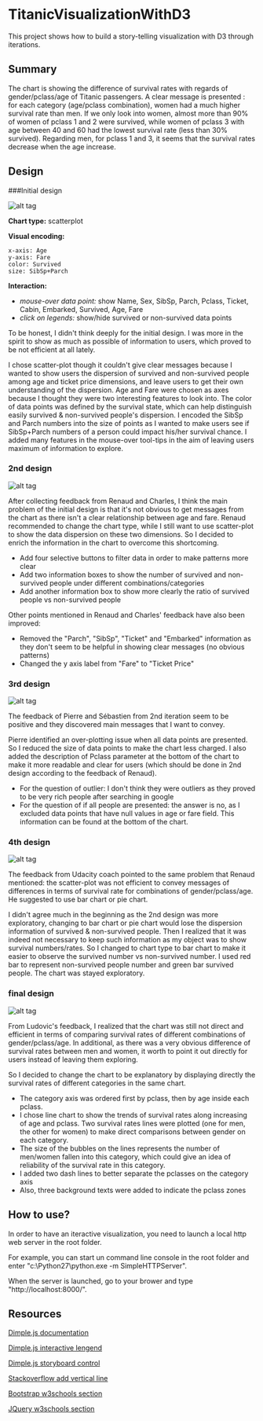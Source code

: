 # TitanicVisualizationWithD3
This project shows how to build a story-telling visualization with D3 through iterations.

## Summary
The chart is showing the difference of survival rates with regards of gender/pclass/age of Titanic passengers. A clear message is presented :  for each category (age/pclass combination), women had a much higher survival rate than men. If we only look into women, almost more than 90% of women of pclass 1 and 2 were survived, while women of pclass 3 with age between 40 and 60 had the lowest survival rate (less than 30% survived). Regarding men, for pclass 1 and 3, it seems that the survival rates decrease when the age increase.

## Design

###Initial design

![alt tag](viz/plot_1.png?raw=true)

**Chart type:** scatterplot 

**Visual encoding:**
	
	x-axis: Age
	y-axis: Fare
	color: Survived
	size: SibSp+Parch

**Interaction:**

+ *mouse-over data point:* show Name, Sex, SibSp, Parch, Pclass, Ticket, Cabin, Embarked, Survived, Age, Fare
+ *click on legends:* show/hide survived or non-survived data points

To be honest, I didn't think deeply for the initial design. I was more in the spirit to show as much as possible of information to users, which proved to be not efficient at all lately.

I chose scatter-plot though it couldn't give clear messages because I wanted to show users the dispersion of survived and non-survived people among age and ticket price dimensions, and leave users to get their own understanding of the dispersion. Age and Fare were chosen as axes because I thought they were two interesting features to look into. The color of data points was defined by the survival state, which can help distinguish easily survived & non-survived people's dispersion. I encoded the SibSp and Parch numbers into the size of points as I wanted to make users see if SibSp+Parch numbers of a person could impact his/her survival chance. I added many features in the mouse-over tool-tips in the aim of leaving users maximum of information to explore.

### 2nd design

![alt tag](viz/plot_2.png?raw=true)

After collecting feedback from Renaud and Charles, I think the main problem of the initial design is that it's not obvious to get messages from the chart as there isn't a clear relationship between age and fare. Renaud recommended to change the chart type, while I still want to use scatter-plot to show the data dispersion on these two dimensions. So I decided to enrich the information in the chart to overcome this shortcoming. 

+ Add four selective buttons to filter data in order to make patterns more clear
+ Add two information boxes to show the number of survived and non-survived people under different combinations/categories
+ Add another information box to show more clearly the ratio of survived people vs non-survived people

Other points mentioned in Renaud and Charles' feedback have also been improved:

+ Removed the "Parch", "SibSp", "Ticket" and "Embarked" information as they don't seem to be helpful in showing clear messages (no obvious patterns)
+ Changed the y axis label from "Fare" to "Ticket Price"

### 3rd design

![alt tag](viz/plot_3.png?raw=true)

The feedback of Pierre and Sébastien from 2nd iteration seem to be positive and they discovered main messages that I want to convey. 

Pierre identified an over-plotting issue when all data points are presented. So I reduced the size of data points to make the chart less charged. I also added the description of Pclass parameter at the bottom of the chart to make it more readable and clear for users (which should be done in 2nd design according to the feedback of Renaud).

+ For the question of outlier: I don't think they were outliers as they proved to be very rich people after searching in google
+ For the question of if all people are presented: the answer is no, as I excluded data points that have null values in age or fare field. This information can be found at the bottom of the chart.
  
### 4th design

![alt tag](viz/plot_4.png?raw=true)

The feedback from Udacity coach pointed to the same problem that Renaud mentioned: the scatter-plot was not efficient to convey messages of differences in terms of survival rate for combinations of gender/pclass/age. He suggested to use bar chart or pie chart.

I didn't agree much in the beginning as the 2nd design was more exploratory, changing to bar chart or pie chart would lose the dispersion information of survived & non-survived people. Then I realized that it was indeed not necessary to keep such information as my object was to show survival numbers/rates. So I changed to chart type to bar chart to make it easier to observe the survived number vs non-survived number. I used red bar to represent non-survived people number and green bar survived people. The chart was stayed exploratory.

### final design

![alt tag](viz/plot_final.png?raw=true)

From Ludovic's feedback, I realized that the chart was still not direct and efficient in terms of comparing survival rates of different combinations of gender/pclass/age. In additional, as there was a very obvious difference of survival rates between men and women, it worth to point it out directly for users instead of leaving them exploring.

So I decided to change the chart to be explanatory by displaying directly the survival rates of different categories in the same chart. 

+ The category axis was ordered first by pclass, then by age inside each pclass. 
+ I chose line chart to show the trends of survival rates along increasing of age and pclass. Two survival rates lines were plotted (one for men, the other for women) to make direct comparisons between gender on each category. 
+ The size of the bubbles on the lines represents the number of men/women fallen into this category, which could give an idea of reliability of the survival rate in this category.
+ I added two dash lines to better separate the pclasses on the category axis
+ Also, three background texts were added to indicate the pclass zones

## How to use?

In order to have an iteractive visualization, you need to launch a local http web server in the root folder. 

For example, you can start un command line console in the root folder and enter "c:\Python27\python.exe -m SimpleHTTPServer".

When the server is launched, go to your brower and type "http://localhost:8000/".

## Resources
[Dimple.js documentation](https://github.com/PMSI-AlignAlytics/dimple/wiki/dimple.chart)

[Dimple.js interactive lengend](http://dimplejs.org/advanced_examples_viewer.html?id=advanced_interactive_legends)

[Dimple.js storyboard control](http://dimplejs.org/advanced_examples_viewer.html?id=advanced_storyboard_control)

[Stackoverflow add vertical line](http://stackoverflow.com/questions/29352970/dimple-js-add-vertical-line)

[Bootstrap w3schools section](http://www.w3schools.com/bootstrap/)

[JQuery w3schools section](http://www.w3schools.com/jquery/)
